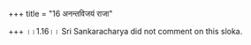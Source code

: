 +++
title = "16 अनन्तविजयं राजा"

+++
।।1.16।। Sri Sankaracharya did not comment on this sloka.  
  
